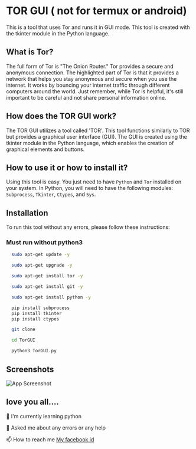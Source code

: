 
# TOR GUI ( not for termux or android)

This is a tool that uses Tor and runs it in GUI mode. This tool is created with the tkinter module in the Python language.

## What is Tor?


The full form of Tor is "The Onion Router." Tor provides a secure and anonymous connection. The highlighted part of Tor is that it provides a network that helps you stay anonymous and secure when you use the internet. It works by bouncing your internet traffic through different computers around the world. Just remember, while Tor is helpful, it's still important to be careful and not share personal information online.
## How does the TOR GUI work?
The TOR GUI utilizes a tool called 'TOR'. This tool functions similarly to TOR but provides a graphical user interface (GUI). The GUI is created using the tkinter module in the Python language, which enables the creation of graphical elements and buttons.
## How to use it or how to install it?
Using this tool is easy. You just need to have `Python` and `Tor` installed on your system. In Python, you will need to have the following modules: `Subprocess`, `Tkinter`, `Ctypes`, and `Sys`.
## Installation

To run this tool without any errors, please follow these instructions:

### Must run without python3

```bash
  sudo apt-get update -y
```

```bash
  sudo apt-get upgrade -y
```

```bash
  sudo apt-get install tor -y
```

```bash
  sudo apt-get install git -y
```

```bash
  sudo apt-get install python -y
```

```bash
  pip install subprocess
  pip install tkinter
  pip install ctypes

```

```bash
  git clone 
```

```bash
  cd TorGUI
```

```bash
  python3 TorGUI.py
```
## Screenshots

![App Screenshot](https://i.postimg.cc/tJH642GC/Screenshot-2023-05-28-204719.png)


## love you all....
🧠 I'm currently learning python

💬 Asked me about any errors or any help

📫 How to reach me [My facebook id](https://www.facebook.com/root.lovs)

